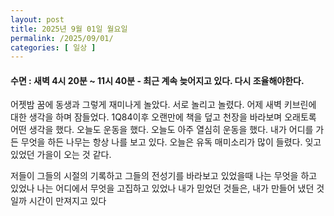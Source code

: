 ```yaml
---
layout: post
title: 2025년 9월 01일 월요일
permalink: /2025/09/01/
categories: [ 일상 ]
---
```

#### 수면 : 새벽 4시 20분 ~ 11시 40분 - 최근 계속 늦어지고 있다. 다시 조율해야한다.
어젯밤 꿈에 동생과 그렇게 재미나게 놀았다. 서로 놀리고 놀렸다.
어제 새벽 키브린에 대한 생각을 하며 잠들었다. 1Q84이후 오랜만에 책을 덮고 천장을 바라보며 오래토록 어떤 생각을 했다.
오늘도 운동을 했다. 오늘도 아주 열심히 운동을 했다.
내가 어디를 가든 무엇을 하든 나무는 항상 나를 보고 있다.
오늘은 유독 매미소리가 많이 들렸다.
잊고 있었던 가을이 오는 것 같다.

저들이 그들의 시절의 기록하고 그들의 전성기를 바라보고 있었을때
나는 무엇을 하고 있었나
나는 어디에서 무엇을 고집하고 있었나
내가 믿었던 것들은, 내가 만들어 냈던 것일까
시간이 만져지고 있다